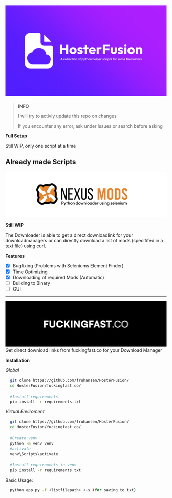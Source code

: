 ![Main_Banner](assets/main_banner.png)
---
>**INFO**
>
>I will try to activly update this repo on changes
>
>If you encounter any error, ask under Issues or search before asking

**Full Setup**

Still WIP, only one script at a time

## Already made Scripts
![Logo](assets/nexusmods_banner.png)

**Still WIP**

The Downloader is able to get a direct downloadlink for your downloadmanagers or can directly download a list of mods (specififed in a text file) using curl.

**Features**
- [x] Bugfixing (Problems with Seleniums Element Finder)
- [x] Time Optimizing
- [x] Downloading of required Mods (Automatic)
- [ ] Building to Binary
- [ ] GUI

---
![Logo](assets/fuckingfast_banner.png)
Get direct download links from fuckingfast.co for your Download Manager

**Installation**

*Global*
```bash
  git clone https://github.com/fruhansen/HosterFusion/
  cd HosterFusion/fuckingfast.co/

  #Install requirements
  pip install -r requirements.txt
```

*Virtual Enviroment*
```bash
  git clone https://github.com/fruhansen/HosterFusion/
  cd HosterFusion/fuckingfast.co/

  #Create venv
  python -m venv venv
  #activate
  venv\Scripts\activate

  #Install requirements in venv
  pip install -r requirements.txt
```
Basic Usage:
```bash
  python app.py -f <listfilepath> <-s (for saving to txt)
```
